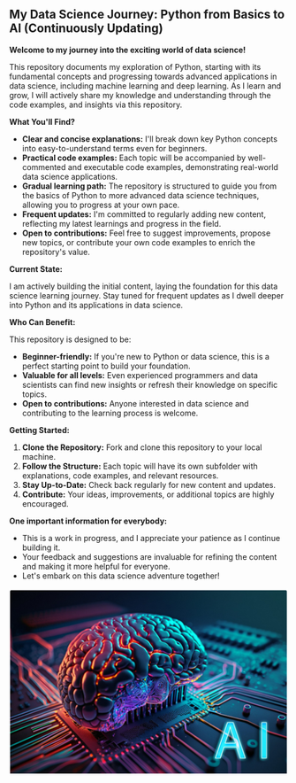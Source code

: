 ## My Data Science Journey: Python from Basics to AI (Continuously Updating)

**Welcome to my journey into the exciting world of data science!**

This repository documents my exploration of Python, starting with its fundamental concepts and progressing towards advanced applications in data science, including machine learning and deep learning. As I learn and grow, I will actively share my knowledge and understanding through the code examples, and insights via this repository.

**What You'll Find?**

* **Clear and concise explanations:** I'll break down key Python concepts into easy-to-understand terms even for beginners.
* **Practical code examples:** Each topic will be accompanied by well-commented and executable code examples, demonstrating real-world data science applications.
* **Gradual learning path:** The repository is structured to guide you from the basics of Python to more advanced data science techniques, allowing you to progress at your own pace.
* **Frequent updates:** I'm committed to regularly adding new content, reflecting my latest learnings and progress in the field.
* **Open to contributions:** Feel free to suggest improvements, propose new topics, or contribute your own code examples to enrich the repository's value.

**Current State:**

I am actively building the initial content, laying the foundation for this data science learning journey. Stay tuned for frequent updates as I dwell deeper into Python and its applications in data science.

**Who Can Benefit:**

This repository is designed to be:

* **Beginner-friendly:** If you're new to Python or data science, this is a perfect starting point to build your foundation.
* **Valuable for all levels:** Even experienced programmers and data scientists can find new insights or refresh their knowledge on specific topics.
* **Open to contributions:** Anyone interested in data science and contributing to the learning process is welcome.

**Getting Started:**

1. **Clone the Repository:** Fork and clone this repository to your local machine.
2. **Follow the Structure:** Each topic will have its own subfolder with explanations, code examples, and relevant resources.
3. **Stay Up-to-Date:** Check back regularly for new content and updates.
4. **Contribute:** Your ideas, improvements, or additional topics are highly encouraged.

**One important information for everybody:**

* This is a work in progress, and I appreciate your patience as I continue building it.
* Your feedback and suggestions are invaluable for refining the content and making it more helpful for everyone.
* Let's embark on this data science adventure together!

![AI](extras/AI.png)
